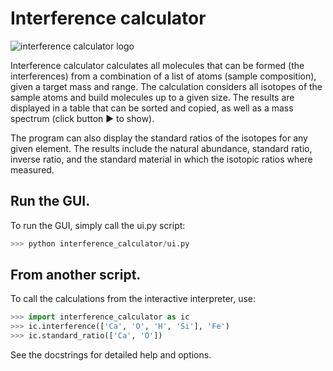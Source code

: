 # Interference calculator

![interference calculator logo](icon_small_.png)

Interference calculator calculates all molecules that can be formed (the interferences) from a combination of a list of atoms (sample composition), given a target mass and range. The calculation considers all isotopes of the sample atoms and build molecules up to a given size. The results are displayed in a table that can be sorted and copied, as well as a mass spectrum (click button ▶︎ to show).

The program can also display the standard ratios of the isotopes for any given element. The results include the natural abundance, standard ratio, inverse ratio, and the standard material in which the isotopic ratios where measured.

## Run the GUI.

To run the GUI, simply call the ui.py script:

```python
>>> python interference_calculator/ui.py
```

## From another script.

To call the calculations from the interactive interpreter, use:

```python
>>> import interference_calculator as ic
>>> ic.interference(['Ca', 'O', 'H', 'Si'], 'Fe')
>>> ic.standard_ratio(['Ca', 'O'])
```

See the docstrings for detailed help and options.

